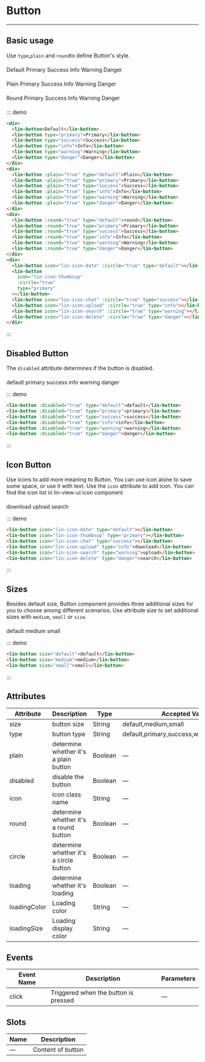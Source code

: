 <style lang="scss" scoped>
.row {
  margin-top: 20px;
  .lin-button {
    margin-right: 10px;
  }
}
</style>

# Button

---

## Basic usage

Use `type`,`plain` and `round`to define Button's style.

<div class="demo-block">
    <div class="row">
      <lin-button>Default</lin-button>
      <lin-button type="primary">Primary</lin-button>
      <lin-button type="success">Success</lin-button>
      <lin-button type="info">Info</lin-button>
      <lin-button type="warning">Warning</lin-button>
      <lin-button type="danger">Danger</lin-button>
    </div>
    <div class="row">
      <lin-button :plain="true" type="default">Plain</lin-button>
      <lin-button :plain="true" type="primary">Primary</lin-button>
      <lin-button :plain="true" type="success">Success</lin-button>
      <lin-button :plain="true" type="info">Info</lin-button>
      <lin-button :plain="true" type="warning">Warning</lin-button>
      <lin-button :plain="true" type="danger">Danger</lin-button>
    </div>
    <div class="row">
      <lin-button :round="true" type="default">Round</lin-button>
      <lin-button :round="true" type="primary">Primary</lin-button>
      <lin-button :round="true" type="success">Success</lin-button>
      <lin-button :round="true" type="info">Info</lin-button>
      <lin-button :round="true" type="warning">Warning</lin-button>
      <lin-button :round="true" type="danger">Danger</lin-button>
    </div>
    <div class="row">
      <lin-button icon="lin-icon-date" :circle="true" type="default"></lin-button>
      <lin-button icon="lin-icon-thumbsup" :circle="true" type="primary"></lin-button>
      <lin-button icon="lin-icon-chat" :circle="true" type="success"></lin-button>
      <lin-button icon="lin-icon-upload" :circle="true" type="info"></lin-button>
      <lin-button icon="lin-icon-search" :circle="true" type="warning"></lin-button>
      <lin-button icon="lin-icon-delete" :circle="true" type="danger"></lin-button>
    </div>
</div>

::: demo

```html
<div>
  <lin-button>Default</lin-button>
  <lin-button type="primary">Primary</lin-button>
  <lin-button type="success">Success</lin-button>
  <lin-button type="info">Info</lin-button>
  <lin-button type="warning">Warning</lin-button>
  <lin-button type="danger">Danger</lin-button>
</div>
<div>
  <lin-button :plain="true" type="default">Plain</lin-button>
  <lin-button :plain="true" type="primary">Primary</lin-button>
  <lin-button :plain="true" type="success">Success</lin-button>
  <lin-button :plain="true" type="info">Info</lin-button>
  <lin-button :plain="true" type="warning">Warning</lin-button>
  <lin-button :plain="true" type="danger">Danger</lin-button>
</div>
<div>
  <lin-button :round="true" type="default">round</lin-button>
  <lin-button :round="true" type="primary">Primary</lin-button>
  <lin-button :round="true" type="success">Success</lin-button>
  <lin-button :round="true" type="info">Info</lin-button>
  <lin-button :round="true" type="warning">Warning</lin-button>
  <lin-button :round="true" type="danger">Danger</lin-button>
</div>
<div>
  <lin-button icon="lin-icon-date" :circle="true" type="default"></lin-button>
  <lin-button
    icon="lin-icon-thumbsup"
    :circle="true"
    type="primary"
  ></lin-button>
  <lin-button icon="lin-icon-chat" :circle="true" type="success"></lin-button>
  <lin-button icon="lin-icon-upload" :circle="true" type="info"></lin-button>
  <lin-button icon="lin-icon-search" :circle="true" type="warning"></lin-button>
  <lin-button icon="lin-icon-delete" :circle="true" type="danger"></lin-button>
</div>
```

:::

## Disabled Button

The `disabled` attribute determines if the button is disabled.

<div class="demo-block row">
      <lin-button :disabled="true" type="default">default</lin-button>
      <lin-button :disabled="true" type="primary">primary</lin-button>
      <lin-button :disabled="true" type="success">success</lin-button>
      <lin-button :disabled="true" type="info">info</lin-button>
      <lin-button :disabled="true" type="warning">warning</lin-button>
      <lin-button :disabled="true" type="danger">danger</lin-button>
</div>

::: demo

```html
<lin-button :disabled="true" type="default">default</lin-button>
<lin-button :disabled="true" type="primary">primary</lin-button>
<lin-button :disabled="true" type="success">success</lin-button>
<lin-button :disabled="true" type="info">info</lin-button>
<lin-button :disabled="true" type="warning">warning</lin-button>
<lin-button :disabled="true" type="danger">danger</lin-button>
```

:::

## Icon Button

Use icons to add more meaning to Button. You can use icon alone to save some space, or use it with text.
Use the `icon` attribute to add icon. You can find the icon list in lin-view-ui icon component

<div class="demo-block row">
  <lin-button icon="lin-icon-date" type="default"></lin-button>
  <lin-button icon="lin-icon-thumbsup" type="primary"></lin-button>
  <lin-button icon="lin-icon-chat" type="success"></lin-button>
  <lin-button icon="lin-icon-upload" type="info">download</lin-button>
  <lin-button icon="lin-icon-search" type="warning">upload</lin-button>
  <lin-button icon="lin-icon-delete" type="danger">search</lin-button>
</div>

::: demo

```html
<lin-button icon="lin-icon-date" type="default"></lin-button>
<lin-button icon="lin-icon-thumbsup" type="primary"></lin-button>
<lin-button icon="lin-icon-chat" type="success"></lin-button>
<lin-button icon="lin-icon-upload" type="info">download</lin-button>
<lin-button icon="lin-icon-search" type="warning">upload</lin-button>
<lin-button icon="lin-icon-delete" type="danger">search</lin-button>
```

:::

## Sizes

Besides default size, Button component provides three additional sizes for you to choose among different scenarios.
Use attribute size to set additional sizes with `medium`, `small` or `size`.

<div class="demo-block row">
  <lin-button size="default">default</lin-button>
  <lin-button size="medium">medium</lin-button>
  <lin-button size="small">small</lin-button>
</div>

::: demo

```html
<lin-button size="default">default</lin-button>
<lin-button size="medium">medium</lin-button>
<lin-button size="small">small</lin-button>
```

:::

## Attributes

| Attribute    | Description                            | Type    | Accepted Values                             | Default |
| ------------ | -------------------------------------- | ------- | ------------------------------------------- | ------- |
| size         | button size                            | String  | default,medium,small                        | default |
| type         | button type                            | String  | default,primary,success,warning,danger,info | default |
| plain        | determine whether it's a plain button  | Boolean | —                                           | false   |
| disabled     | disable the button                     | Boolean | —                                           | false   |
| icon         | icon class name                        | String  | —                                           | —       |
| round        | determine whether it's a round button  | Boolean | —                                           | false   |
| circle       | determine whether it's a circle button | Boolean | —                                           | false   |
| loading      | determine whether it's loading         | Boolean | —                                           | false   |
| loadingColor | Loading color                          | String  | —                                           | #fff    |
| loadingSize  | Loading display color                  | String  | —                                           | 14px    |

## Events

| Event Name | Description                          | Parameters |
| ---------- | ------------------------------------ | ---------- |
| click      | Triggered when the button is pressed | —          |

## Slots

| Name | Description       |
| ---- | ----------------- |
| —    | Content of button |
